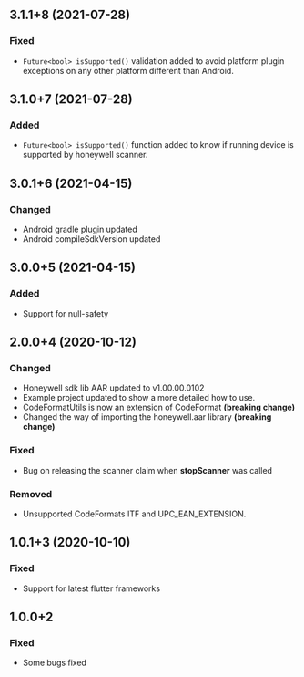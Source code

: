 ## 3.1.1+8 (2021-07-28)
### Fixed
- `Future<bool> isSupported()` validation added to avoid platform plugin exceptions on any other platform different than Android.

## 3.1.0+7 (2021-07-28)
### Added
- `Future<bool> isSupported()` function added to know if running device is supported by honeywell scanner.

## 3.0.1+6 (2021-04-15)
### Changed
- Android gradle plugin updated
- Android compileSdkVersion updated

## 3.0.0+5 (2021-04-15)
### Added
- Support for null-safety

## 2.0.0+4 (2020-10-12)
### Changed
- Honeywell sdk lib AAR updated to v1.00.00.0102
- Example project updated to show a more detailed how to use.
- CodeFormatUtils is now an extension of CodeFormat **(breaking change)**
- Changed the way of importing the honeywell.aar library **(breaking change)**

### Fixed
- Bug on releasing the scanner claim when **stopScanner** was called

### Removed
- Unsupported CodeFormats ITF and UPC_EAN_EXTENSION.

## 1.0.1+3 (2020-10-10)
### Fixed
- Support for latest flutter frameworks

## 1.0.0+2
### Fixed
- Some bugs fixed